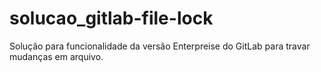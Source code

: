 # solucao_gitlab-file-lock
Solução para funcionalidade da versão Enterpreise do GitLab para travar mudanças em arquivo.
